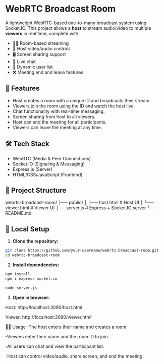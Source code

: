 # WebRTC Broadcast Room

A lightweight WebRTC-based one-to-many broadcast system using Socket.IO. This project allows a **host** to stream audio/video to multiple **viewers** in real time, complete with:

- 🧑‍💻 Room-based streaming
- 🎥 Host video/audio controls
- 🖥️ Screen sharing support
- 💬 Live chat
- 👥 Dynamic user list
- ❌ Meeting end and leave features

## 🚀 Features

- Host creates a room with a unique ID and broadcasts their stream.
- Viewers join the room using the ID and watch the host live.
- Chat functionality with real-time messaging.
- Screen sharing from host to all viewers.
- Host can end the meeting for all participants.
- Viewers can leave the meeting at any time.

## 🛠️ Tech Stack

- WebRTC (Media & Peer Connections)
- Socket.IO (Signaling & Messaging)
- Express.js (Server)
- HTML/CSS/JavaScript (Frontend)

## 📁 Project Structure

webrtc-broadcast-room/
├── public/
│ ├── host.html # Host UI
│ └── viewer.html # Viewer UI
├── server.js # Express + Socket.IO server
└── README.md


## 🧪 Local Setup

1. **Clone the repository:**

```bash
git clone https://github.com/your-username/webrtc-broadcast-room.git
cd webrtc-broadcast-room
```
2. **Install dependencies:**
 ```bash
npm install
npm i express socket.io

node server.js

```
3. **Open in browser:**

Host: http://localhost:3090/host.html

Viewer: http://localhost:3090/viewer.html



🧑‍💻 Usage
-The host enters their name and creates a room.

-Viewers enter their name and the room ID to join.

-All users can chat and view the participant list.

-Host can control video/audio, share screen, and end the meeting.

